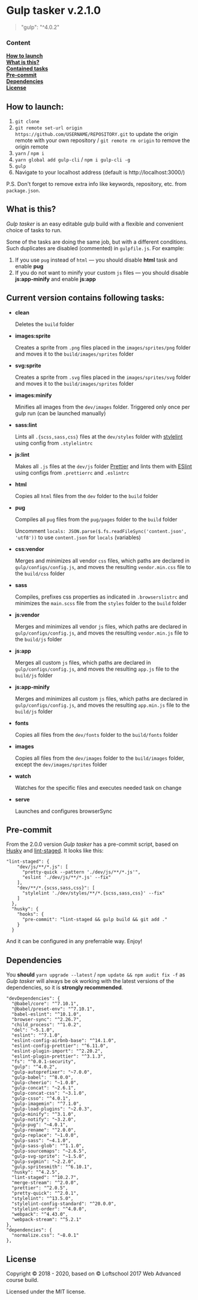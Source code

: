 # Gulp tasker v.2.1.0

> "gulp": "^4.0.2"

### Content

**[How to launch](#how-to-launch)**  
**[What is this?](#what-is-this)**  
**[Contained tasks](#current-version-contains-following-tasks)**  
**[Pre-commit](#pre-commit)**  
**[Dependencies](#dependencies)**  
**[License](#license)**

## How to launch:

1. `git clone`
2. `git remote set-url origin https://github.com/USERNAME/REPOSITORY.git` to update the origin remote with your own repository / `git remote rm origin` to remove the origin remote
3. `yarn` / `npm i`
4. `yarn global add gulp-cli` / `npm i gulp-cli -g`
5. `gulp`
6. Navigate to your localhost address
   (default is http://localhost:3000/)

P.S. Don't forget to remove extra info like keywords, repository, etc. from `package.json`.

## What is this?

_Gulp tasker_ is an easy editable gulp build with a flexible and convenient choice of tasks to run.

Some of the tasks are doing the same job, but with a different conditions. Such duplicates are disabled (commented) in `gulpfile.js`.
For example:

1. If you use `pug` instead of `html` — you should disable **html** task and enable **pug**
2. If you do not want to minify your custom `js` files — you should disable **js:app-minify** and enable **js:app**

## Current version contains following tasks:

- **clean**

  Deletes the `build` folder

- **images:sprite**

  Creates a sprite from `.png` files placed in the `images/sprites/png` folder and moves it to the `build/images/sprites` folder

- **svg:sprite**

  Creates a sprite from `.svg` files placed in the `images/sprites/svg` folder and moves it to the `build/images/sprites` folder

- **images:minify**

  Minifies all images from the `dev/images` folder. Triggered only once per gulp run (can be launched manually)

- **sass:lint**

  Lints all `.{scss,sass,css}` files at the `dev/styles` folder with [stylelint](https://stylelint.io/) using config from `.stylelintrc`

- **js:lint**

  Makes all `.js` files at the `dev/js` folder [Prettier](https://prettier.io/) and lints them with [ESlint](https://eslint.org/) using configs from `.prettierrc` and `.eslintrc`

- **html**

  Copies all `html` files from the `dev` folder to the `build` folder

- **pug**

  Compiles all `pug` files from the `pug/pages` folder to the `build` folder

  Uncomment `locals: JSON.parse($.fs.readFileSync('content.json', 'utf8'))` to use `content.json` for `locals` (variables)

- **css:vendor**

  Merges and minimizes all vendor `css` files, which paths are declared in `gulp/configs/config.js`, and moves the resulting `vendor.min.css` file to the `build/css` folder

- **sass**

  Compiles, prefixes css properties as indicated in `.browserslistrc` and minimizes the `main.scss` file from the `styles` folder to the `build` folder

- **js:vendor**

  Merges and minimizes all vendor `js` files, which paths are declared in `gulp/configs/config.js`, and moves the resulting `vendor.min.js` file to the `build/js` folder

- **js:app**

  Merges all custom `js` files, which paths are declared in `gulp/configs/config.js`, and moves the resulting `app.js` file to the `build/js` folder

- **js:app-minify**

  Merges and minimizes all custom `js` files, which paths are declared in `gulp/configs/config.js`, and moves the resulting `app.min.js` file to the `build/js` folder

- **fonts**

  Copies all files from the `dev/fonts` folder to the `build/fonts` folder

- **images**

  Copies all files from the `dev/images` folder to the `build/images` folder, except the `dev/images/sprites` folder

- **watch**

  Watches for the specific files and executes needed task on change

- **serve**

  Launches and configures browserSync

## Pre-commit

From the 2.0.0 version _Gulp tasker_ has a pre-commit script, based on [Husky](https://github.com/typicode/husky) and [lint-staged](https://github.com/okonet/lint-staged). It looks like this:

```
"lint-staged": {
    "dev/js/**/*.js": [
      "pretty-quick --pattern './dev/js/**/*.js'",
      "eslint './dev/js/**/*.js' --fix"
    ],
    "dev/**/*.{scss,sass,css}": [
      "stylelint './dev/styles/**/*.{scss,sass,css}' --fix"
    ]
  },
  "husky": {
    "hooks": {
      "pre-commit": "lint-staged && gulp build && git add ."
    }
  }
```

And it can be configured in any preferrable way. Enjoy!

## Dependencies

You **should** `yarn upgrade --latest` / `npm update && npm audit fix -f` as _Gulp tasker_ will always be ok working with the latest versions of the dependencies, so it is **strongly recommended**.

```
"devDependencies": {
  "@babel/core": "^7.10.1",
  "@babel/preset-env": "^7.10.1",
  "babel-eslint": "^10.1.0",
  "browser-sync": "^2.26.7",
  "child_process": "^1.0.2",
  "del": "~5.1.0",
  "eslint": "^7.1.0",
  "eslint-config-airbnb-base": "^14.1.0",
  "eslint-config-prettier": "^6.11.0",
  "eslint-plugin-import": "^2.20.2",
  "eslint-plugin-prettier": "^3.1.3",
  "fs": "^0.0.1-security",
  "gulp": "^4.0.2",
  "gulp-autoprefixer": "~7.0.0",
  "gulp-babel": "^8.0.0",
  "gulp-cheerio": "~1.0.0",
  "gulp-concat": "~2.6.1",
  "gulp-concat-css": "~3.1.0",
  "gulp-csso": "^4.0.1",
  "gulp-imagemin": "^7.1.0",
  "gulp-load-plugins": "~2.0.3",
  "gulp-minify": "^3.1.0",
  "gulp-notify": "~3.2.0",
  "gulp-pug": "~4.0.1",
  "gulp-rename": "^2.0.0",
  "gulp-replace": "~1.0.0",
  "gulp-sass": "~4.1.0",
  "gulp-sass-glob": "^1.1.0",
  "gulp-sourcemaps": "~2.6.5",
  "gulp-svg-sprite": "~1.5.0",
  "gulp-svgmin": "~2.2.0",
  "gulp.spritesmith": "^6.10.1",
  "husky": "^4.2.5",
  "lint-staged": "^10.2.7",
  "merge-stream": "^2.0.0",
  "prettier": "^2.0.5",
  "pretty-quick": "^2.0.1",
  "stylelint": "^13.5.0",
  "stylelint-config-standard": "^20.0.0",
  "stylelint-order": "^4.0.0",
  "webpack": "^4.43.0",
  "webpack-stream": "^5.2.1"
},
"dependencies": {
  "normalize.css": "~8.0.1"
},
```

## License

Copyright © 2018 - 2020, based on © Loftschool 2017 Web Advanced course build.

Licensed under the MIT license.
